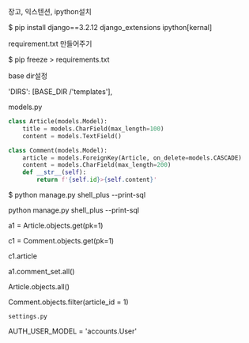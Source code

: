 장고, 익스텐션, ipython설치 

$ pip install django==3.2.12 django_extensions ipython[kernal]



requirement.txt 만들어주기

$ pip freeze > requirements.txt



base dir설정

 'DIRS': [BASE_DIR /'templates'],



models.py

```python
class Article(models.Model):
    title = models.CharField(max_length=100)
    content = models.TextField()

class Comment(models.Model):
    article = models.ForeignKey(Article, on_delete=models.CASCADE)
    content = models.CharField(max_length=200)
    def __str__(self):
        return f'{self.id}>{self.content}'
```







$ python manage.py shell_plus --print-sql





python manage.py shell_plus --print-sql

a1 = Article.objects.get(pk=1)

c1 = Comment.objects.get(pk=1)



c1.article

a1.comment_set.all()

Article.objects.all()

Comment.objects.filter(article_id = 1)



`settings.py`

AUTH_USER_MODEL = 'accounts.User'